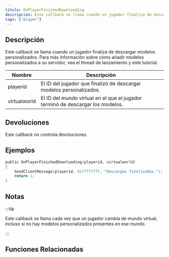 ```yaml
---
título: OnPlayerFinishedDownloading
descripción: Este callback se llama cuando un jugador finaliza de descargar modelos personalizados.
tags: ["player"]
---
```


<VersionWarnES name='callback' version='SA-MP 0.3.DL' />

## Descripción

Este callback se llama cuando un jugador finaliza de descargar modelos personalizados. Para más información sobre cómo añadir modelos personalizados a su servidor, vea el thread de lanzamiento y este tutorial.

| Nombre       | Descripción                                                                    |
| ------------ | ------------------------------------------------------------------------------ |
| playerid     | El ID del jugador que finalizó de descargar modelos personalizados.            |
| virtualworld | El ID del mundo virtual en el que el jugador terminó de descargar los modelos. |

## Devoluciones

Este callback no controla devoluciones.

## Ejemplos

```c
public OnPlayerFinishedDownloading(playerid, virtualworld)
{
    SendClientMessage(playerid, 0xffffffff, "Descargas finalizadas.");
    return 1;
}
```

## Notas

:::tip

Este callback se llama cada vez que un jugador cambia de mundo virtual, incluso si no hay modelos personalizados presentes en ese mundo. 

:::

## Funciones Relacionadas
